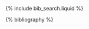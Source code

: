 <!-- ---
layout: page
permalink: /publications/
title: publications
description: #publications by categories in reversed chronological order. generated by jekyll-scholar.
years: [2023, 2022, 2021]
nav: true
nav_order: 2
--- -->
<!-- _pages/publications.md -->

<!-- Bibsearch Feature -->

{% include bib_search.liquid %}

<div class="publications">

{% bibliography %}

</div>
